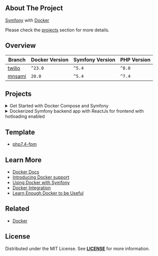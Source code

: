 ## About The Project

[Symfony][symfony_website] with [Docker][docker_website]  

Please check the [projects](#projects) section for more details.


## Overview
| Branch           | Docker Version | Symfony Version | PHP Version |
|------------------|----------------|-----------------|-------------|
| [twilio][twilio] | `^23.0`        | `^5.4`          | `^8.0`      |
| [mnsami][mnsami] | `20.0`         | `^5.4`          | `^7.4`      |


## Projects
<details><summary>Get Started with Docker Compose and Symfony</summary>  

<img
src="https://user-images.githubusercontent.com/5810350/229069307-d67be635-6543-41ed-9c9c-0fcabb35b08a.png"
alt="twilio"
width="50%"
/>

**Code:** https://github.com/habibun/symfony-docker/tree/twilio  
**Resources:**
- [How to Get Started with Docker Compose and Symfony](https://www.twilio.com/blog/get-started-docker-symfony)

##### Prerequisites: [Symfony CLI][symfony_cli], [PHP][php], [Composer][composer], [Git][git], [MySQL][mysql], [Node.js][node]

#### Installation

```bash 
# Clone the repository using the command
git clone git@github.com:habibun/symfony-docker.git

# Navigate into the cloned directory
cd symfony-docker

# Checkout to project branch
git checkout twilio

# Create .env.local file
make init
```

Configure the database connection in the .env.local file

```bash
# Start docker services
make start
```

```bash 
# Install project
make install
```

Please check more rules in [Makefile][twilio_makefile].

##
</details>


<details><summary>Dockerized Symfony backend app with ReactJs for frontend with hotloading enabled</summary>  

<img
src="xx"
alt="xx"
width="50%"
/>

**Code:** https://github.com/habibun/symfony-docker/tree/mnsami  
**Resources:**
- [Setup a dockerized Symfony backend app with ReactJs for frontend with hotloading enabled](https://minasami.com/2021/06/23/part-1-setup-reactjs-symfony-app-with-hotloading.html)

#### Prerequisites
- [Symfony CLI][symfony_cli], [PHP][php], [Composer][composer], [Git][git], [MySQL][mysql], [Docker][docker], [Docker Compose][docker_compose]

#### Installation

```bash 
# Clone the repository using the command
git clone git@github.com:habibun/symfony-docker.git

# Navigate into the cloned directory
cd symfony-docker

# Checkout to project branch
git checkout mnsami

# Create .env.local file
make init
```

Configure the database connection in the .env.local file

```bash 
# Install project
make install

# Start the local development server
make start
```

Please check more rules in [Makefile][mnsami_makefile].

##
</details>

## Template
  - [php7.4-fpm](./template/php7.4-fpm)

## Learn More 
- [Docker Docs](https://docs.docker.com/)   
- [Introducing Docker support](https://symfony.com/blog/introducing-docker-support)
- [Using Docker with Symfony](https://symfony.com/doc/current/setup/docker.html)
- [Docker Integration](https://symfony.com/doc/current/setup/symfony_server.html#docker-integration)
- [Learn Enough Docker to be Useful](https://towardsdatascience.com/learn-enough-docker-to-be-useful-b7ba70caeb4b)


## Related
- [Docker](https://github.com/habibun/docker)


## License
Distributed under the MIT License. See **[LICENSE][license]** for more information.


[//]: # (Links)
[license]: https://github.com/habibun/symfony-docker/blob/main/LICENSE
[symfony_website]: https://symfony.com/
[docker_website]: https://www.docker.com/


[twilio]: https://github.com/habibun/symfony-docker/tree/twilio
[twilio_makefile]: https://github.com/habibun/symfony-docker/blob/twilio/Makefile

[mnsami]: https://github.com/habibun/symfony-docker/tree/mnsami
[mnsami_makefile]: https://github.com/habibun/symfony-docker/blob/mnsami/Makefile

[//]: # (Prerequisites)
[symfony_cli]: https://symfony.com/download
[php]: https://www.php.net/
[composer]: https://getcomposer.org/
[git]: https://git-scm.com/
[mysql]: https://www.mysql.com/
[node]: https://nodejs.org/
[docker]: https://www.docker.com/
[docker_compose]: https://docs.docker.com/compose/
